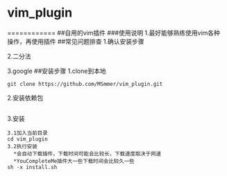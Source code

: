 # vim_plugin
============
##自用的vim插件
###使用说明
1.最好能够熟练使用vim各种操作，再使用插件
##常见问题排查
1.确认安装步骤

2.二分法

3.google
##安装步骤
1.clone到本地

```
git clone https://github.com/MSmmer/vim_plugin.git
```

2.安装依赖包
```
```

3.安装
```
3.1加入当前目录
cd vim_plugin
3.2执行安装
  *会自动下载插件，下载时间可能会比较长，下载速度取决于网速
  *YouCompleteMe插件大一些下载时间会比较久一些
sh -x install.sh
```
